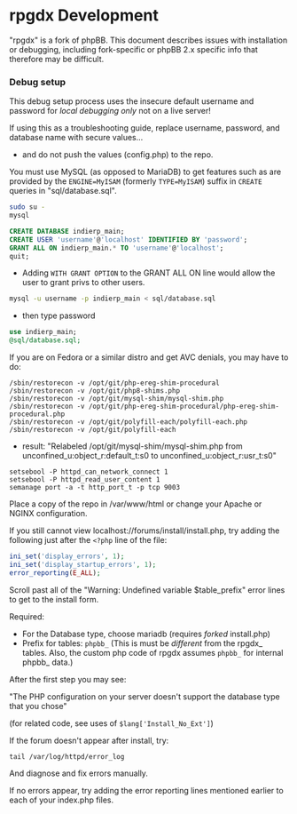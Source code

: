 # rpgdx Development
"rpgdx" is a fork of phpBB.
This document describes issues with installation or debugging, including fork-specific or phpBB 2.x specific info that therefore may be difficult.

### Debug setup
This debug setup process uses the insecure default username and password for *local debugging only* not on a live server!

If using this as a troubleshooting guide, replace username, password, and database name with secure values...
- and do not push the values (config.php) to the repo.

You must use MySQL (as opposed to MariaDB) to get features such as are provided by the `ENGINE=MyISAM` (formerly `TYPE=MyISAM`) suffix in `CREATE` queries in "sql/database.sql".


```bash
sudo su -
mysql
```

```sql
CREATE DATABASE indierp_main;
CREATE USER 'username'@'localhost' IDENTIFIED BY 'password';
GRANT ALL ON indierp_main.* TO 'username'@'localhost';
quit;
```
- Adding `WITH GRANT OPTION` to the GRANT ALL ON line would allow the user to grant privs to other users.

```bash
mysql -u username -p indierp_main < sql/database.sql
```
- then type password

```sql
use indierp_main;
@sql/database.sql;
```

If you are on Fedora or a similar distro and get AVC denials, you may have to do:
```
/sbin/restorecon -v /opt/git/php-ereg-shim-procedural
/sbin/restorecon -v /opt/git/php8-shims.php
/sbin/restorecon -v /opt/git/mysql-shim/mysql-shim.php
/sbin/restorecon -v /opt/git/php-ereg-shim-procedural/php-ereg-shim-procedural.php
/sbin/restorecon -v /opt/git/polyfill-each/polyfill-each.php
/sbin/restorecon -v /opt/git/polyfill-each
```
- result: "Relabeled /opt/git/mysql-shim/mysql-shim.php from unconfined_u:object_r:default_t:s0 to unconfined_u:object_r:usr_t:s0"

```
setsebool -P httpd_can_network_connect 1
setsebool -P httpd_read_user_content 1
semanage port -a -t http_port_t -p tcp 9003
```

Place a copy of the repo in /var/www/html or change your Apache or NGINX configuration.

If you still cannot view localhost://forums/install/install.php, try adding the following just after the `<?php` line of the file:
```php
ini_set('display_errors', 1);
ini_set('display_startup_errors', 1);
error_reporting(E_ALL);
```

Scroll past all of the "Warning: Undefined variable $table_prefix" error lines to get to the install form.

Required:
- For the Database type, choose mariadb (requires *forked* install.php)
- Prefix for tables: `phpbb_`  (This is must be *different* from the rpgdx_ tables. Also, the custom php code of rpgdx assumes `phpbb_` for internal phpbb_ data.)

After the first step you may see:

"The PHP configuration on your server doesn't support the database type that you chose"

(for related code, see uses of `$lang['Install_No_Ext']`)

If the forum doesn't appear after install, try:
```
tail /var/log/httpd/error_log
```
And diagnose and fix errors manually.

If no errors appear, try adding the error reporting lines mentioned earlier to each of your index.php files.
